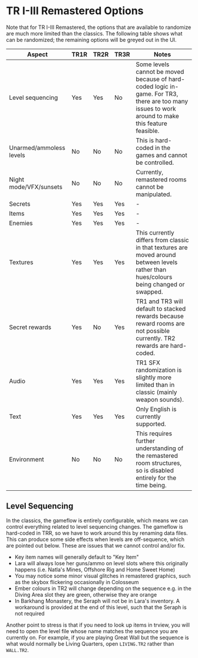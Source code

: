 # TR I-III Remastered Options

Note that for TR I-III Remastered, the options that are available to randomize are much more limited than the classics. The following table shows what can be randomized; the remaining options will be greyed out in the UI.

| Aspect | TR1R | TR2R | TR3R | Notes |
|-|-|-|-|-|
| Level sequencing | Yes | Yes | No | Some levels cannot be moved because of hard-coded logic in-game. For TR3, there are too many issues to work around to make this feature feasible. |
| Unarmed/ammoless levels | No | No | No | This is hard-coded in the games and cannot be controlled. |
| Night mode/VFX/sunsets | No | No | No | Currently, remastered rooms cannot be manipulated. |
| Secrets | Yes | Yes | Yes | - |
| Items | Yes | Yes | Yes | - |
| Enemies | Yes | Yes | Yes | - |
| Textures | Yes | Yes | Yes | This currently differs from classic in that textures are moved around between levels rather than hues/colours being changed or swapped. |
| Secret rewards | Yes | No | Yes | TR1 and TR3 will default to stacked rewards because reward rooms are not possible currently. TR2 rewards are hard-coded. |
| Audio | Yes | Yes | Yes | TR1 SFX randomization is slightly more limited than in classic (mainly weapon sounds). |
| Text | Yes | Yes | Yes | Only English is currently supported. |
| Environment | No | No | No | This requires further understanding of the remastered room structures, so is disabled entirely for the time being. |

 ## Level Sequencing

 In the classics, the gameflow is entirely configurable, which means we can control everything related to level sequencing changes. The gameflow is hard-coded in TRR, so we have to work around this by renaming data files. This can produce some side effects when levels are off-sequence, which are pointed out below. These are issues that we cannot control and/or fix.

 - Key item names will generally default to "Key Item"
 - Lara will always lose her guns/ammo on level slots where this originally happens (i.e. Natla's Mines, Offshore Rig and Home Sweet Home)
 - You may notice some minor visual glitches in remastered graphics, such as the skybox flickering occasionally in Colosseum
 - Ember colours in TR2 will change depending on the sequence e.g. in the Diving Area slot they are green, otherwise they are orange
 - In Barkhang Monastery, the Seraph will not be in Lara's inventory. A workaround is provided at the end of this level, such that the Seraph is not required

 Another point to stress is that if you need to look up items in trview, you will need to open the level file whose name matches the sequence you are currently on. For example, if you are playing Great Wall but the sequence is what would normally be Living Quarters, open `LIVING.TR2` rather than `WALL.TR2`.
